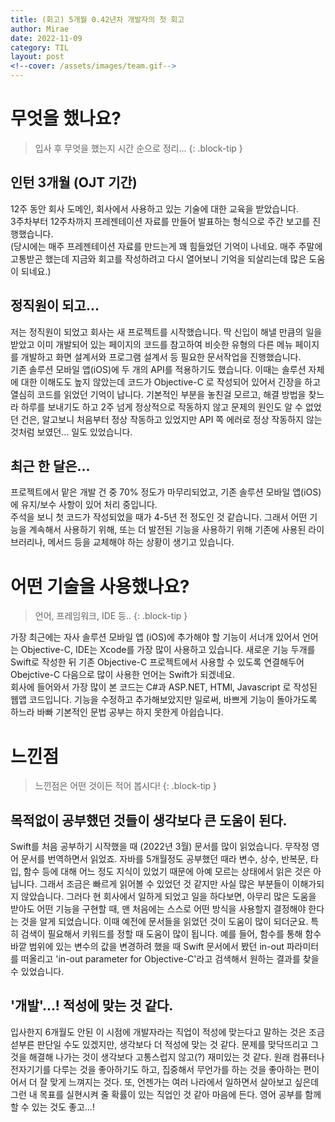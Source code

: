 ```yaml
---
title: (회고) 5개월 0.42년차 개발자의 첫 회고
author: Mirae
date: 2022-11-09
category: TIL
layout: post
<!--cover: /assets/images/team.gif-->
---
```


# 무엇을 했나요?
> 입사 후 무엇을 했는지 시간 순으로 정리...
{: .block-tip }

## 인턴 3개월 (OJT 기간)
12주 동안 회사 도메인, 회사에서 사용하고 있는 기술에 대한 교육을 받았습니다.  
3주차부터 12주차까지 프레젠테이션 자료를 만들어 발표하는 형식으로 주간 보고를 진행했습니다.  
(당시에는 매주 프레젠테이션 자료를 만드는게 꽤 힘들었던 기억이 나네요. 매주 주말에 고통받곤 했는데 지금와 회고를 작성하려고 다시 열어보니 기억을 되살리는데 많은 도움이 되네요.)

## 정직원이 되고...  
저는 정직원이 되었고 회사는 새 프로젝트를 시작했습니다. 딱 신입이 해낼 만큼의 일을 받았고 이미 개발되어 있는 페이지의 코드를 참고하여 비슷한 유형의 다른 메뉴 페이지를 개발하고 화면 설계서와 프로그램 설계서 등 필요한 문서작업을 진행했습니다.  
기존 솔루션 모바일 앱(iOS)에 두 개의 API를 적용하기도 했습니다. 이때는 솔루션 자체에 대한 이해도도 높지 않았는데 코드가 Objective-C 로 작성되어 있어서 긴장을 하고 열심히 코드를 읽었던 기억이 납니다. 기본적인 부분을 놓친걸 모르고, 해결 방법을 찾느라 하루를 보내기도 하고 2주 넘게 정상적으로 작동하지 않고 문제의 원인도 알 수 없었던 건은, 알고보니 처음부터 정상 작동하고 있었지만 API 쪽 에러로 정상 작동하지 않는 것처럼 보였던... 일도 있었습니다. 

## 최근 한 달은...
프로젝트에서 맡은 개발 건 중 70% 정도가 마무리되었고, 기존 솔루션 모바일 앱(iOS)에 유지/보수 사항이 있어 처리 중입니다.  
주석을 보니 첫 코드가 작성되었을 때가 4-5년 전 정도인 것 같습니다. 그래서 어떤 기능을 계속해서 사용하기 위해, 또는 더 발전된 기능을 사용하기 위해 기존에 사용된 라이브러리나, 메서드 등을 교체해야 하는 상황이 생기고 있습니다. 

# 어떤 기술을 사용했나요? 
> 언어, 프레임워크, IDE 등..
{: .block-tip }
  
가장 최근에는 자사 솔루션 모바일 앱 (iOS)에 추가해야 할 기능이 서너개 있어서 언어는 Objective-C, IDE는 Xcode를 가장 많이 사용하고 있습니다. 새로운 기능 두개를 Swift로 작성한 뒤 기존 Objective-C 프로젝트에서 사용할 수 있도록 연결해두어 Obejctive-C 다음으로 많이 사용한 언어는 Swift가 되겠네요.  
회사에 들어와서 가장 많이 본 코드는 C#과 ASP.NET, HTMl, Javascript 로 작성된 웹앱 코드입니다. 기능을  수정하고 추가해보았지만 일로써, 바쁘게 기능이 돌아가도록 하느라 바빠 기본적인 문법 공부는 하지 못한게 아쉽습니다. 
    
# 느낀점
> 느낀점은 어떤 것이든 적어 봅시다!
{: .block-tip }
  
## 목적없이 공부했던 것들이 생각보다 큰 도움이 된다.  
  
Swift를 처음 공부하기 시작했을 때 (2022년 3월) 문서를 많이 읽었습니다. 무작정 영어 문서를 번역하면서 읽었죠. 자바를 5개월정도 공부했던 때라 변수, 상수, 반복문, 타입, 함수 등에 대해 어느 정도 지식이 있었기 때문에 아예 모르는 상태에서 읽은 것은 아닙니다. 그래서 조금은 빠르게 읽어볼 수 있었던 것 같지만 사실 많은 부분들이 이해가되지 않았습니다. 그러다 현 회사에서 일하게 되었고 일을 하다보면, 아무리 많은 도움을 받아도 어떤 기능을 구현할 때, 맨 처음에는 스스로 어떤 방식을 사용할지 결정해야 한다는 것을 알게 되었습니다. 이때 예전에 문서들을 읽었던 것이 도움이 많이 되더군요. 특히 검색이 필요해서 키워드를 정할 때 도움이 많이 됩니다. 예를 들어, 함수를 통해 함수 바깥 범위에 있는 변수의 값을 변경하려 했을 때 Swift 문서에서 봤던 in-out 파라미터를 떠올리고 'in-out parameter for Objective-C'라고 검색해서 원하는 결과를 찾을 수 있었습니다. 
  
  
## '개발'...! 적성에 맞는 것 같다. 
  
입사한지 6개월도 안된 이 시점에 개발자라는 직업이 적성에 맞는다고 말하는 것은 조금 섣부른 판단일 수도 있겠지만, 생각보다 더 적성에 맞는 것 같다. 문제를 맞닥뜨리고 그것을 해결해 나가는 것이 생각보다 고통스럽지 않고(?) 재미있는 것 같다. 원래 컴퓨터나 전자기기를 다루는 것을 좋아하기도 하고, 집중해서 무언가를 하는 것을 좋아하는 편이어서 더 잘 맞게 느껴지는 것다. 
또, 언젠가는 여러 나라에서 일하면서 살아보고 싶은데 그런 내 목표를 실현시켜 줄 확률이 있는 직업인 것 같아 마음에 든다. 영어 공부를 함께 할 수 있는 것도 좋고...!  

